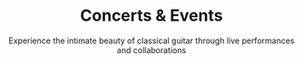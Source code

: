 ---
title: "Concerts & Events"
subtitle: "Experience the intimate beauty of classical guitar through live performances and collaborations"
upcoming:
  - title: "The Muse Duo Recital"
    description: "An evening of contemporary works for guitar and piano featuring premieres and favorites from our \"Experiments\" album."
    date: "Check website for dates"
    time: "7:30 PM"
    location: "Various Venues"
    buttonText: "Book Now"
    buttonLink: "#contact"
    iconColor: "blue"
  - title: "Off the Dock Chamber Festival"
    description: "Annual chamber music festival co-founded by Collin, featuring intimate performances in the beautiful Finger Lakes region."
    date: "Summer 2025"
    time: ""
    location: "Skaneateles, NY"
    buttonText: "Learn More"
    buttonLink: "#contact"
    iconColor: "emerald"
pastPerformances:
  - title: "Austin City Limits"
    description: "Performed at one of America's most prestigious music festivals, showcasing classical guitar to diverse audiences."
    location: "Austin, Texas"
    type: "Festival Performance"
    iconColor: "red"
  - title: "CHAMBERart Madrid"
    description: "International festival performance bringing classical guitar to Spanish audiences with contemporary repertoire."
    location: "Madrid, Spain"
    type: "International Festival"
    iconColor: "blue"
  - title: "Armstrong Theater"
    description: "World premiere of \"Malagueña de Jotron\" with Los Romeros Guitar Quartet at this prestigious venue."
    location: "Armstrong Theater"
    type: "World Premiere"
    iconColor: "amber"
  - title: "Celedonio Romero Institute"
    description: "Masterclass and performance at the renowned guitar institute, studying with masters of the classical guitar."
    location: "Guitar Institute"
    type: "Masterclass"
    iconColor: "purple"
  - title: "Juliani Ensemble"
    description: "Recent collaboration with the renowned chamber ensemble, expanding repertoire and artistic horizons."
    location: "Various Venues"
    type: "Chamber Collaboration"
    iconColor: "emerald"
  - title: "Private Recitals"
    description: "Intimate solo performances bringing classical guitar to private venues and special events."
    location: "Various Private Venues"
    type: "Ongoing"
    iconColor: "slate"
---